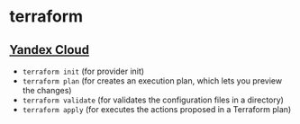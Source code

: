 # terraform
## [Yandex Cloud](https://cloud.yandex.com)
- `terraform init` (for provider init)
- `terraform plan` (for  creates an execution plan, which lets you preview the changes)
- `terraform validate` (for validates the configuration files in a directory)
- `terraform apply` (for executes the actions proposed in a Terraform plan)
